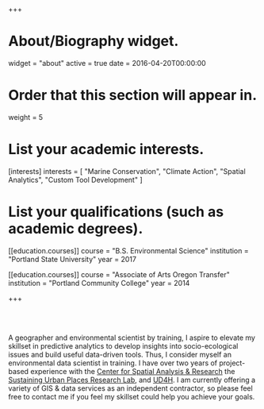 +++
# About/Biography widget.
widget = "about"
active = true
date = 2016-04-20T00:00:00

# Order that this section will appear in.
weight = 5

# List your academic interests.
[interests]
  interests = [
    "Marine Conservation",
    "Climate Action",
    "Spatial Analytics",
    "Custom Tool Development"
  ]

# List your qualifications (such as academic degrees).
[[education.courses]]
  course = "B.S. Environmental Science"
  institution = "Portland State University"
  year = 2017

[[education.courses]]
  course = "Associate of Arts Oregon Transfer"
  institution = "Portland Community College"
  year = 2014

+++

<br>
<br />

A geographer and environmental scientist by training, I aspire to elevate my skillset in predictive analytics to develop insights into socio-ecological issues and build useful data-driven tools. Thus, I consider myself an environmental data scientist in training. I have over two years of project-based experience with the [Center for Spatial Analysis & Research](https://www.pdx.edu/geography/center-for-spatial-analysis-research-csar) the [Sustaining Urban Places Research Lab](http://www.suprlab.org/), and [UD4H](http://urbandesign4health.com/). I am currently offering a variety of GIS & data services as an independent contractor, so please feel free to contact me if you feel my skillset could help you achieve your goals.

